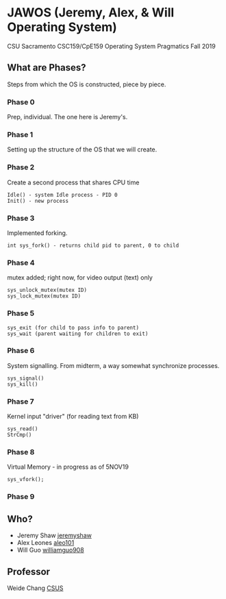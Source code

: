# JAWOS (Jeremy, Alex, & Will Operating System)
CSU Sacramento CSC159/CpE159 Operating System Pragmatics
Fall 2019

## What are Phases?
Steps from which the OS is constructed, piece by piece.

### Phase 0
Prep, individual. The one here is Jeremy's.

### Phase 1
Setting up the structure of the OS that we will create.

### Phase 2
Create a second process that shares CPU time
```
Idle() - system Idle process - PID 0
Init() - new process
```

### Phase 3
Implemented forking.
```
int sys_fork() - returns child pid to parent, 0 to child
```

### Phase 4
mutex added; right now, for video output (text) only
```
sys_unlock_mutex(mutex ID)
sys_lock_mutex(mutex ID)
```

### Phase 5
```
sys_exit (for child to pass info to parent)
sys_wait (parent waiting for children to exit)
```

### Phase 6
System signalling. From midterm, a way somewhat synchronize processes.
```
sys_signal()
sys_kill()
```

### Phase 7
Kernel input "driver" (for reading text from KB)
```
sys_read()
StrCmp()
```

### Phase 8
Virtual Memory - in progress as of 5NOV19
```
sys_vfork();
```

### Phase 9


## Who?
* Jeremy Shaw [jeremyshaw](https://github.com/jeremyshaw)
* Alex Leones [aleo101](https://github.com/aleo101)
* Will Guo  [williamguo908](https://github.com/williamguo908)

## Professor
Weide Chang [CSUS](http://athena.ecs.csus.edu/~changw/)
